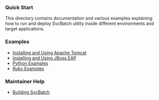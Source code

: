 ### Quick Start

This directory contains documentation and
various examples explaining how to run and deploy SvcBatch utility
inside different environments and target applications.

### Examples

- [Installing and Using Apache Tomcat](examples/apachetomcat.md)
- [Installing and Using JBoss EAP](examples/jbosseap.md)
- [Python Examples](examples/python.md)
- [Ruby Examples](examples/ruby.md)

### Maintainer Help

- [Building SvcBatch](building.md)
